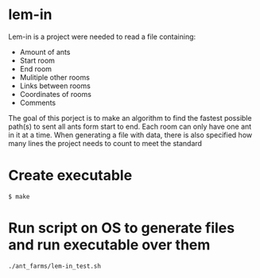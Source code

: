 # lem-in

Lem-in is a project were needed to read a file containing:
- Amount of ants
- Start room
- End room
- Mulitiple other rooms
- Links between rooms
- Coordinates of rooms
- Comments

The goal of this porject is to make an algorithm to find the fastest possible path(s) to sent all ants form start to end.
Each room can only have one ant in it at a time. When generating a file with data, there is also specified how many lines the project needs to count to meet the standard

# Create executable
 ```
 $ make
 ```
 
 # Run script on OS to generate files and run executable over them
 ```
 ./ant_farms/lem-in_test.sh
 ```
